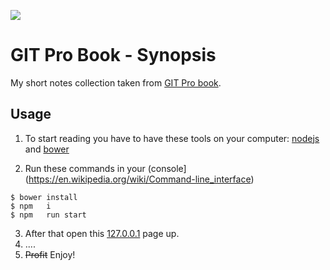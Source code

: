 ![](https://git-scm.com/images/logos/downloads/Git-Logo-Black.png)
# GIT Pro Book - Synopsis
My short notes collection taken from [GIT Pro book](http://git-scm.com/book/en/v2).

## Usage
1) To start reading you have to have these tools on your computer:
[nodejs](https://nodejs.org/en/) and [bower](http://bower.io/)

2) Run these commands in your (console](https://en.wikipedia.org/wiki/Command-line_interface) 
```
$ bower install
$ npm   i
$ npm   run start
```
3) After that open this [127.0.0.1](http://127.0.0.1) page up.<br>
4) ....<br>
5) <del>Profit</del> Enjoy!<br>
